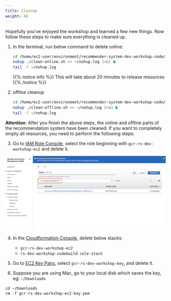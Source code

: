 ```yaml
---
title: Cleanup
weight: 60
---
```


Hopefully you’ve enjoyed the workshop and learned a few new things. Now follow these steps to make sure everything is cleaned up.

1. In the terminal, run below command to delete online:
    ```sh
    cd /home/ec2-user/environment/recommender-system-dev-workshop-code/scripts
    nohup ./clean-online.sh >> ~/nohup.log 2>&1 &
    tail -f ~/nohup.log
    ```
   
   {{% notice info %}}
   This will take about 20 minutes to release resources
   {{% /notice %}}

2. offline cleanup

    ```sh
    cd /home/ec2-user/environment/recommender-system-dev-workshop-code/scripts
    nohup ./clean-offline.sh >> ~/nohup.log 2>&1 &
    tail -f ~/nohup.log
    ```
   
**Attention**: After you finish the above steps, the online and offline parts of the recommendation system have been cleaned. If you want to completely empty all resources, you need to perform the following steps: 

3. Go to [IAM Role Console](https://console.aws.amazon.com/iam/home#/roles), select the role beginning with `gcr-rs-dev-workshop-ec2` and delete it.

![GCR RS DEV](/images/gcr-rs-dev.png)

4. In the [Cloudformation Console](https://ap-southeast-1.console.aws.amazon.com/cloudformation/home?region=ap-northeast-1#/), delete below stacks:

    - `gcr-rs-dev-workshop-ec2` 
    - `rs-dev-workshop-codebuild-role-stack`


5. Go to [EC2 Key Pairs](https://console.aws.amazon.com/ec2/v2/home#KeyPairs:search=gcr-rs-dev-workshop-key), select `gcr-rs-dev-workshop-key`, and delete it.

6. Suppose you are using Mac, go to your local disk which saves the key, eg: `~/Downloads`

```
cd ~/Downloads
rm -f gcr-rs-dev-workshop-ec2-key.pem
```
